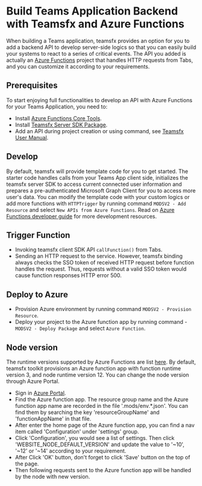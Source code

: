 # Build Teams Application Backend with Teamsfx and Azure Functions

When building a Teams application, teamsfx provides an option for you to add a backend API to develop server-side logics so that you can easily build your systems to react to a series of critical events. The API you added is actually an [Azure Functions](https://docs.microsoft.com/en-us/azure/azure-functions/) project that handles HTTP requests from Tabs, and you can customize it according to your requirements.

## Prerequisites

To start enjoying full functionalities to develop an API with Azure Functions for your Teams Application, you need to:
- Install [Azure Functions Core Tools](https://docs.microsoft.com/en-us/azure/azure-functions/functions-run-local?tabs=windows%2Ccsharp%2Cbash).
- Install [Teamsfx Server SDK Package](https://aka.ms/MODSPrivatePreview/server-sdk).
- Add an API during project creation or using command, see [Teamsfx User Manual](https://mods-landingpage-web.azurewebsites.net/md/guide/index).

## Develop

By default, teamsfx will provide template code for you to get started. The starter code handles calls from your Teams App client side, initializes the teamsfx server SDK to access current connected user information and prepares a pre-authenticated Microsoft Graph Client for you to access more user's data. You can modify the template code with your custom logics or add more functions with `HTTPTrigger` by running command `MODSV2 - Add Resource` and select `New APIs from Azure Functions`. Read on [Azure Functions developer guide](https://docs.microsoft.com/en-us/azure/azure-functions/functions-reference) for more development resources.

## Trigger Function

- Invoking teamsfx client SDK API `callFunction()` from Tabs.
- Sending an HTTP request to the service. However, teamsfx binding always checks the SSO token of
  received HTTP request before function handles the request. Thus, requests without a valid SSO token would cause function responses HTTP error 500.

## Deploy to Azure

- Provision Azure environment by running command `MODSV2 - Provision Resource`.
- Deploy your project to the Azure function app by running command - `MODSV2 - Deploy Package` and select `Azure Function`.

## Node version
The runtime versions supported by Azure Functions are list [here](https://docs.microsoft.com/en-us/azure/azure-functions/functions-versions). By default, teamsfx toolkit provisions an Azure function app with function runtime version 3, and node runtime version 12. You can change the node version through Azure Portal.

- Sign in [Azure Portal](https://azure.microsoft.com/).
- Find the Azure function app. The resource group name and the Azure function app name are recorded in the file '.mods/env.*.json'. You can find them by searching the key 'resourceGroupName' and 'functionAppName' in that file.
- After enter the home page of the Azure function app, you can find a nav item called 'Configuration' under 'settings' group.
- Click 'Configuration', you would see a list of settings. Then click 'WEBSITE_NODE_DEFAULT_VERSION' and update the value to '~10', '~12' or '~14' according to your requirement.
- After Click 'OK' button, don't forget to click 'Save' button on the top of the page.
- Then following requests sent to the Azure function app will be handled by the node with new version.
